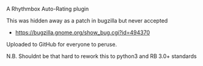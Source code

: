 A Rhythmbox Auto-Rating plugin

This was hidden away as a patch in bugzilla but never accepted

 - https://bugzilla.gnome.org/show_bug.cgi?id=494370
 
 Uploaded to GitHub for everyone to peruse.
 
 N.B. Shouldnt be that hard to rework this to python3 and RB 3.0+ standards
